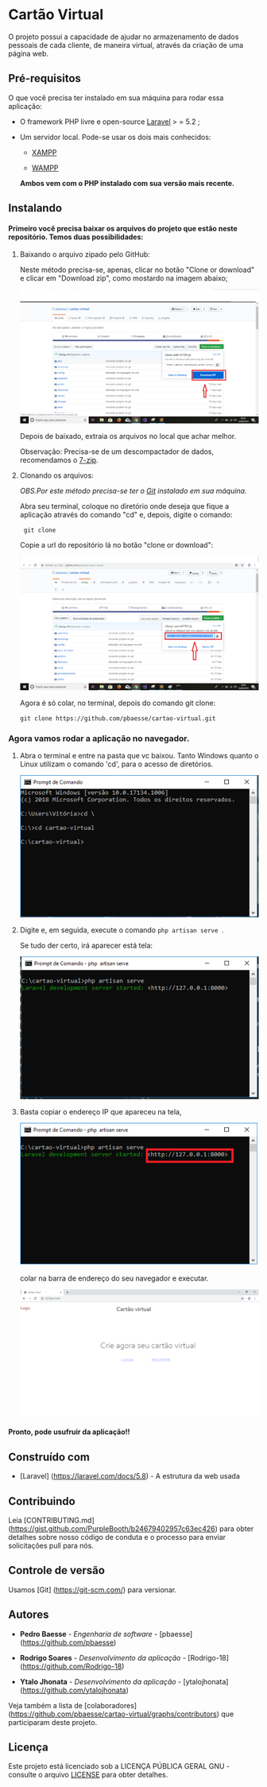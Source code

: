 # Cartão Virtual

O projeto possui a capacidade de ajudar no armazenamento de dados
pessoais de cada cliente, de maneira virtual, através da criação de uma página
web.


## Pré-requisitos

O que você precisa ter instalado em sua máquina para rodar essa aplicação:

 
* O framework PHP livre e open-source <a href="https://laravel.com/docs/5.8">Laravel</a> > = 5.2 ;

* Um servidor local. Pode-se usar os dois mais conhecidos:
   * <a href="https://www.apachefriends.org/index.html?tmuid=5cd7132f358a1f59a91213eaff4525b2">XAMPP</a>

   * <a href="http://www.wampserver.com/en/">WAMPP</a>

   **Ambos vem com o PHP instalado com sua versão mais recente.**    



## Instalando

#### Primeiro você precisa baixar os arquivos do projeto que estão neste repositório. Temos duas possibilidades:

 
 1. Baixando o arquivo zipado pelo GitHub:

    Neste método precisa-se, apenas, clicar no botão "Clone or download" e clicar em "Download zip", como mostardo na imagem abaixo;
 
    ![Exemplo](img.png)
 
    Depois de baixado, extraia os arquivos no local que achar melhor.

    Observação: Precisa-se de um descompactador de dados, recomendamos o <a href ="https://www.7-zip.org/download.html/">7-zip</a>.


 2. Clonando os arquivos:

    *OBS.Por este método precisa-se ter o <a href="https://git-scm.com/downloads">Git</a> instalado em sua máquina.*

    Abra seu terminal, coloque no diretório onde deseja que fique a aplicação através do comando "cd" e, depois, digite o comando:

    ```
     git clone 
    ``` 

    Copie a url do repositório lá no botão "clone or download":

    ![Exemplo](img1.png)

    Agora é só colar, no terminal, depois do comando git clone:

    ```
    git clone https://github.com/pbaesse/cartao-virtual.git
    ```


### Agora vamos rodar a aplicação no navegador.

 1. Abra o terminal e entre na pasta que vc baixou. Tanto Windows quanto o Linux utilizam o comando 'cd', para o acesso de diretórios.

    ![Exemplo](img2.PNG)


 2. Digite e, em seguida, execute o comando ```php artisan serve ```.

    Se tudo der certo, irá aparecer está tela:
    
    ![Exemplo](img3.PNG)


 3. Basta copiar o endereço IP que apareceu na tela,

    ![Exemplo](img6.PNG)

    colar na barra de endereço do seu navegador e executar.

    ![Exemplo](img4.png)


#### Pronto, pode usufruir da aplicação!!



## Construído com

* [Laravel] (https://laravel.com/docs/5.8) - A estrutura da web usada


## Contribuindo

Leia [CONTRIBUTING.md] (https://gist.github.com/PurpleBooth/b24679402957c63ec426) para obter detalhes sobre nosso código de conduta e o processo para enviar solicitações pull para nós.

## Controle de versão

Usamos [Git] (https://git-scm.com/) para versionar. 

## Autores


* **Pedro Baesse** - *Engenharia de software* - [pbaesse] (https://github.com/pbaesse)

* **Rodrigo Soares** - *Desenvolvimento da aplicação* - [Rodrigo-18] (https://github.com/Rodrigo-18)

* **Ytalo Jhonata** - *Desenvolvimento da aplicação* - [ytalojhonata] (https://github.com/ytalojhonata)

Veja também a lista de [colaboradores] (https://github.com/pbaesse/cartao-virtual/graphs/contributors) que participaram deste projeto.

## Licença

Este projeto está licenciado sob a LICENÇA PÚBLICA GERAL GNU - consulte o arquivo <a href ="LICENSE">LICENSE</a> para obter detalhes.




